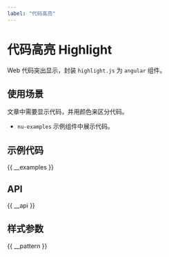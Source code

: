 ```yaml
---
label: "代码高亮"
---
```


# 代码高亮 Highlight

Web 代码突出显示，封装 `highlight.js` 为 `angular` 组件。

## 使用场景

文章中需要显示代码，并用颜色来区分代码。

-   `nu-examples` 示例组件中展示代码。

## 示例代码

{{ __examples }}

## API

{{ __api }}

## 样式参数

{{ __pattern }}
